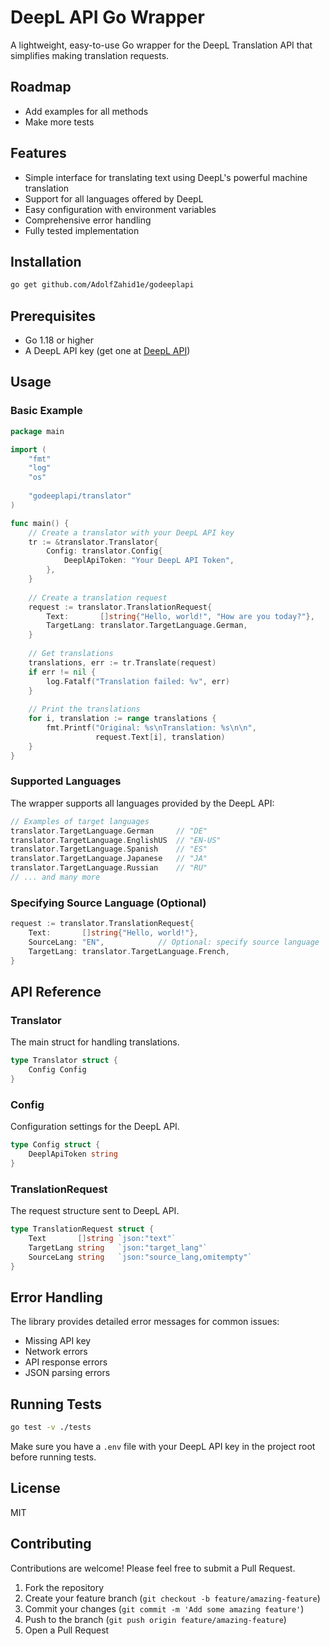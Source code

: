 # DeepL API Go Wrapper

A lightweight, easy-to-use Go wrapper for the DeepL Translation API that simplifies making translation requests.

## Roadmap
- Add examples for all methods
- Make more tests
  
## Features

- Simple interface for translating text using DeepL's powerful machine translation
- Support for all languages offered by DeepL
- Easy configuration with environment variables
- Comprehensive error handling
- Fully tested implementation

## Installation

```bash
go get github.com/AdolfZahid1e/godeeplapi
```

## Prerequisites

- Go 1.18 or higher
- A DeepL API key (get one at [DeepL API]([https://www.deepl.com/](https://www.deepl.com/en/your-account/keys)))

## Usage

### Basic Example

```go
package main

import (
    "fmt"
    "log"
    "os"
    
    "godeeplapi/translator"
)

func main() {
    // Create a translator with your DeepL API key
    tr := &translator.Translator{
        Config: translator.Config{
            DeeplApiToken: "Your DeepL API Token",
        },
    }
    
    // Create a translation request
    request := translator.TranslationRequest{
        Text:       []string{"Hello, world!", "How are you today?"},
        TargetLang: translator.TargetLanguage.German,
    }
    
    // Get translations
    translations, err := tr.Translate(request)
    if err != nil {
        log.Fatalf("Translation failed: %v", err)
    }
    
    // Print the translations
    for i, translation := range translations {
        fmt.Printf("Original: %s\nTranslation: %s\n\n", 
                   request.Text[i], translation)
    }
}
```

### Supported Languages

The wrapper supports all languages provided by the DeepL API:

```go
// Examples of target languages
translator.TargetLanguage.German     // "DE"
translator.TargetLanguage.EnglishUS  // "EN-US"
translator.TargetLanguage.Spanish    // "ES"
translator.TargetLanguage.Japanese   // "JA"
translator.TargetLanguage.Russian    // "RU"
// ... and many more
```

### Specifying Source Language (Optional)

```go
request := translator.TranslationRequest{
    Text:       []string{"Hello, world!"},
    SourceLang: "EN",            // Optional: specify source language
    TargetLang: translator.TargetLanguage.French,
}
```

## API Reference

### Translator

The main struct for handling translations.

```go
type Translator struct {
    Config Config
}
```

### Config

Configuration settings for the DeepL API.

```go
type Config struct {
    DeeplApiToken string
}
```

### TranslationRequest

The request structure sent to DeepL API.

```go
type TranslationRequest struct {
    Text       []string `json:"text"`
    TargetLang string   `json:"target_lang"`
    SourceLang string   `json:"source_lang,omitempty"`
}
```

## Error Handling

The library provides detailed error messages for common issues:

- Missing API key
- Network errors
- API response errors
- JSON parsing errors

## Running Tests

```bash
go test -v ./tests
```

Make sure you have a `.env` file with your DeepL API key in the project root before running tests.

## License

MIT

## Contributing

Contributions are welcome! Please feel free to submit a Pull Request.

1. Fork the repository
2. Create your feature branch (`git checkout -b feature/amazing-feature`)
3. Commit your changes (`git commit -m 'Add some amazing feature'`)
4. Push to the branch (`git push origin feature/amazing-feature`)
5. Open a Pull Request
